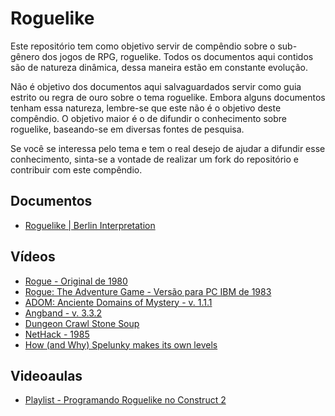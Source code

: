 # Roguelike
Este repositório tem como objetivo servir de compêndio sobre o sub-gênero dos jogos de RPG, roguelike. Todos os documentos aqui contidos são de natureza dinâmica, dessa maneira estão em constante evolução.

Não é objetivo dos documentos aqui salvaguardados servir como guia estrito ou regra de ouro sobre o tema roguelike. Embora alguns documentos tenham essa natureza, lembre-se que este não é o objetivo deste compêndio. O objetivo maior é o de difundir o conhecimento sobre roguelike, baseando-se em diversas fontes de pesquisa.

Se você se interessa pelo tema e tem o real desejo de ajudar a difundir esse conhecimento, sinta-se a vontade de realizar um fork do repositório e contribuir com este compêndio.

## Documentos

- [Roguelike | Berlin Interpretation][1]

## Vídeos

- [Rogue - Original de 1980][3]
- [Rogue: The Adventure Game - Versão para PC IBM de 1983][2]
- [ADOM: Anciente Domains of Mystery - v. 1.1.1][4]
- [Angband - v. 3.3.2][5]
- [Dungeon Crawl Stone Soup][6]
- [NetHack - 1985][7]
- [How (and Why) Spelunky makes its own levels][8]

## Videoaulas

- [Playlist - Programando Roguelike no Construct 2][9]



[1]:https://github.com/thiagotelesdesigner/roguelike/blob/master/roguelike_berlin_interpretation.md
[2]: https://www.youtube.com/watch?v=I2Q9iZupsqA
[3]: https://www.youtube.com/watch?v=vxF1osPkplA
[4]: https://www.youtube.com/watch?v=VIp3vRut8To
[5]: https://www.youtube.com/watch?v=_NMSqmIIMv8
[6]: https://www.youtube.com/watch?v=p0HecfbcsR4
[7]: https://www.youtube.com/watch?v=aMumSgis-Jg
[8]: https://www.youtube.com/watch?v=Uqk5Zf0tw3o
[9]: https://www.youtube.com/playlist?list=PLuDpKE2ECBosjwzkBzyTCOGr8WDLXflY6
